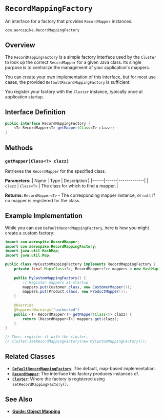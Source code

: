 # `RecordMappingFactory`

An interface for a factory that provides `RecordMapper` instances.

`com.aerospike.RecordMappingFactory`

## Overview

The `RecordMappingFactory` is a simple factory interface used by the `Cluster` to look up the correct `RecordMapper` for a given Java class. Its single purpose is to centralize the management of your application's mappers.

You can create your own implementation of this interface, but for most use cases, the provided `DefaultRecordMappingFactory` is sufficient.

You register your factory with the `Cluster` instance, typically once at application startup.

## Interface Definition

```java
public interface RecordMappingFactory {
    <T> RecordMapper<T> getMapper(Class<T> clazz);
}
```

## Methods

### `getMapper(Class<T> clazz)`

Retrieves the `RecordMapper` for the specified class.

**Parameters:**
| Name | Type | Description |
|------|------|-------------|
| `clazz` | `Class<T>` | The class for which to find a mapper. |

**Returns:** `RecordMapper<T>` - The corresponding mapper instance, or `null` if no mapper is registered for the class.

## Example Implementation

While you can use `DefaultRecordMappingFactory`, here is how you might create a custom factory:

```java
import com.aerospike.RecordMapper;
import com.aerospike.RecordMappingFactory;
import java.util.HashMap;
import java.util.Map;

public class MyCustomMappingFactory implements RecordMappingFactory {
    private final Map<Class<?>, RecordMapper<?>> mappers = new HashMap<>();
    
    public MyCustomMappingFactory() {
        // Register mappers at startup
        mappers.put(Customer.class, new CustomerMapper());
        mappers.put(Product.class, new ProductMapper());
    }
    
    @Override
    @SuppressWarnings("unchecked")
    public <T> RecordMapper<T> getMapper(Class<T> clazz) {
        return (RecordMapper<T>) mappers.get(clazz);
    }
}

// Then, register it with the cluster:
// cluster.setRecordMappingFactory(new MyCustomMappingFactory());
```

## Related Classes

- **[`DefaultRecordMappingFactory`](./default-record-mapping-factory.md)**: The default, map-based implementation.
- **[`RecordMapper`](./record-mapper.md)**: The interface this factory produces instances of.
- **[`Cluster`](../connection/cluster.md)**: Where the factory is registered using `setRecordMappingFactory()`.

## See Also

- **[Guide: Object Mapping](../../concepts/object-mapping.md)**
